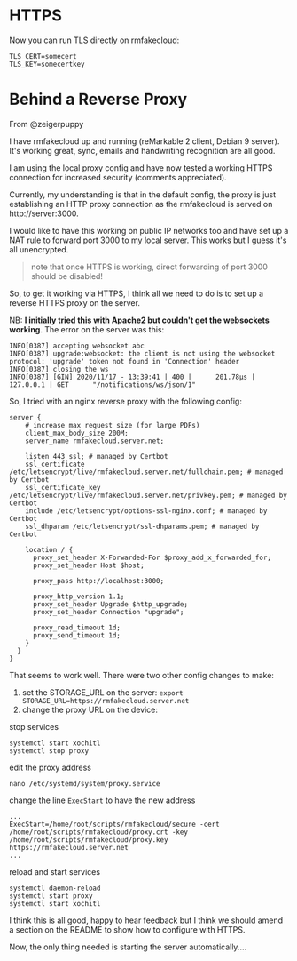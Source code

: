 # HTTPS
Now you can run TLS directly on rmfakecloud:
```
TLS_CERT=somecert
TLS_KEY=somecertkey
```


# Behind a Reverse Proxy
From @zeigerpuppy

I have rmfakecloud up and running (reMarkable 2 client, Debian 9 server).  It's working great, sync, emails and handwriting recognition are all good.

I am using the local proxy config and have now tested a working HTTPS connection for increased security (comments appreciated).

Currently, my understanding is that in the default config, the proxy is just establishing an HTTP proxy connection as the rmfakecloud is served on http://server:3000.

I would like to have this working on public IP networks too and have set up a NAT rule to forward port 3000 to my local server.  This works but I guess it's all unencrypted.

> note that once HTTPS is working, direct forwarding of port 3000 should be disabled!

So, to get it working via HTTPS, I think all we need to do is to set up a reverse HTTPS proxy on the server.

NB: **I initially tried this with Apache2 but couldn't get the websockets working**.  The error on the server was this:

```
INFO[0387] accepting websocket abc
INFO[0387] upgrade:websocket: the client is not using the websocket protocol: 'upgrade' token not found in 'Connection' header
INFO[0387] closing the ws
INFO[0387] [GIN] 2020/11/17 - 13:39:41 | 400 |      201.78µs |       127.0.0.1 | GET      "/notifications/ws/json/1"
```

So, I tried with an nginx reverse proxy with the following config:

```nginx
server {
    # increase max request size (for large PDFs)
    client_max_body_size 200M;
    server_name rmfakecloud.server.net;

    listen 443 ssl; # managed by Certbot
    ssl_certificate /etc/letsencrypt/live/rmfakecloud.server.net/fullchain.pem; # managed by Certbot
    ssl_certificate_key /etc/letsencrypt/live/rmfakecloud.server.net/privkey.pem; # managed by Certbot
    include /etc/letsencrypt/options-ssl-nginx.conf; # managed by Certbot
    ssl_dhparam /etc/letsencrypt/ssl-dhparams.pem; # managed by Certbot

    location / {
      proxy_set_header X-Forwarded-For $proxy_add_x_forwarded_for;
      proxy_set_header Host $host;

      proxy_pass http://localhost:3000;

      proxy_http_version 1.1;
      proxy_set_header Upgrade $http_upgrade;
      proxy_set_header Connection "upgrade";

      proxy_read_timeout 1d;
      proxy_send_timeout 1d;
    }
  }
}
```

That seems to work well.
There were two other config changes to make:

1. set the STORAGE_URL on the server: `export STORAGE_URL=https://rmfakecloud.server.net`
2. change the proxy URL on the device: 

stop services
```
systemctl start xochitl
systemctl stop proxy 
```

edit the proxy address
```
nano /etc/systemd/system/proxy.service
```

change the line `ExecStart` to have the new address
```
...
ExecStart=/home/root/scripts/rmfakecloud/secure -cert /home/root/scripts/rmfakecloud/proxy.crt -key /home/root/scripts/rmfakecloud/proxy.key https://rmfakecloud.server.net
...
``` 

reload and start services

```
systemctl daemon-reload
systemctl start proxy
systemctl start xochitl
```

I think this is all good, happy to hear feedback but I think we should amend a section on the README to show how to configure with HTTPS.

Now, the only thing needed is starting the server automatically....




